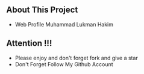 ## About This Project
- Web Profile Muhammad Lukman Hakim

## Attention !!!
- Please enjoy and don't forget fork and give a star
- Don't Forget Follow My Github Account